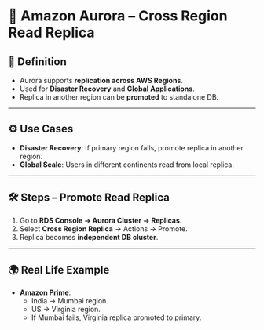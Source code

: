 # 🔹 Amazon Aurora – Cross Region Read Replica

## 📖 Definition
- Aurora supports **replication across AWS Regions**.
- Used for **Disaster Recovery** and **Global Applications**.
- Replica in another region can be **promoted** to standalone DB.

---

## ⚙️ Use Cases
- **Disaster Recovery**: If primary region fails, promote replica in another region.
- **Global Scale**: Users in different continents read from local replica.

---

## 🛠️ Steps – Promote Read Replica
1. Go to **RDS Console → Aurora Cluster → Replicas**.
2. Select **Cross Region Replica** → Actions → Promote.
3. Replica becomes **independent DB cluster**.

---

## 🌍 Real Life Example
- **Amazon Prime**:
  - India → Mumbai region.
  - US → Virginia region.
  - If Mumbai fails, Virginia replica promoted to primary.
